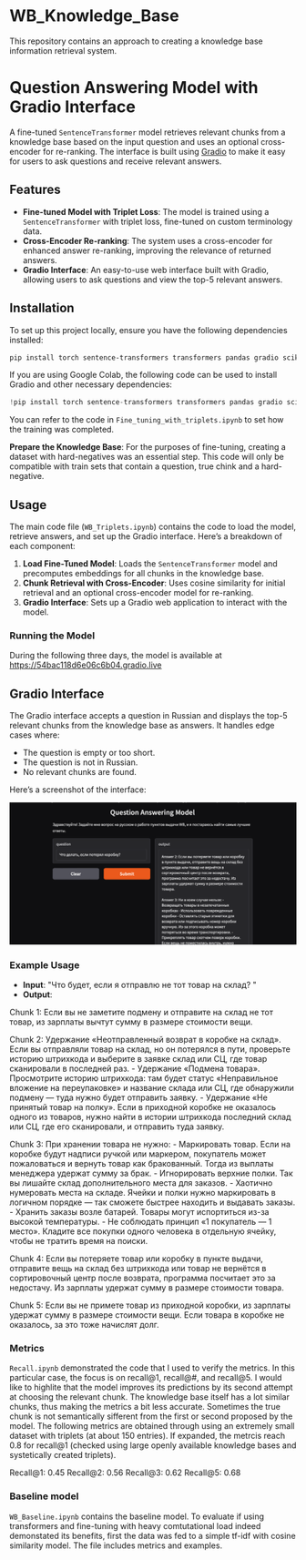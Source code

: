 # WB_Knowledge_Base
This repository contains an approach to creating a knowledge base information retrieval system.

# Question Answering Model with Gradio Interface

A fine-tuned `SentenceTransformer` model retrieves relevant chunks from a knowledge base based on the input question and uses an optional cross-encoder for re-ranking. The interface is built using [Gradio](https://gradio.app/) to make it easy for users to ask questions and receive relevant answers.

## Features

- **Fine-tuned Model with Triplet Loss**: The model is trained using a `SentenceTransformer` with triplet loss, fine-tuned on custom terminology data.
- **Cross-Encoder Re-ranking**: The system uses a cross-encoder for enhanced answer re-ranking, improving the relevance of returned answers.
- **Gradio Interface**: An easy-to-use web interface built with Gradio, allowing users to ask questions and view the top-5 relevant answers.

## Installation

To set up this project locally, ensure you have the following dependencies installed:

```bash
pip install torch sentence-transformers transformers pandas gradio scikit-learn
```

If you are using Google Colab, the following code can be used to install Gradio and other necessary dependencies:

```python
!pip install torch sentence-transformers transformers pandas gradio scikit-learn
```



You can refer to the code in `Fine_tuning_with_triplets.ipynb` to set how the training was completed.

**Prepare the Knowledge Base**:
   For the purposes of fine-tuning, creating a dataset with hard-negatives was an essential step. This code will only be compatible with train sets that contain a question, true chink and a hard-negative.

## Usage

The main code file (`WB_Triplets.ipynb`) contains the code to load the model, retrieve answers, and set up the Gradio interface. Here’s a breakdown of each component:

1. **Load Fine-Tuned Model**: Loads the `SentenceTransformer` model and precomputes embeddings for all chunks in the knowledge base.
2. **Chunk Retrieval with Cross-Encoder**: Uses cosine similarity for initial retrieval and an optional cross-encoder model for re-ranking.
3. **Gradio Interface**: Sets up a Gradio web application to interact with the model.

### Running the Model

During the following three days, the model is available at https://54bac118d6e06c6b04.gradio.live

## Gradio Interface

The Gradio interface accepts a question in Russian and displays the top-5 relevant chunks from the knowledge base as answers. It handles edge cases where:
- The question is empty or too short.
- The question is not in Russian.
- No relevant chunks are found.

Here’s a screenshot of the interface:

![Interface Screenshot](screenshot.png)

### Example Usage

- **Input**: "Что будет, если я отправлю не тот товар на склад? "
- **Output**:

Chunk 1:
Если вы не заметите подмену и отправите на склад не тот товар, из зарплаты вычтут сумму в размере стоимости вещи.

Chunk 2:
Удержание «Неотправленный возврат в коробке на склад». Если вы отправляли товар на склад, но он потерялся в пути, проверьте историю штрихкода и выберите в заявке склад или СЦ, где товар сканировали в последней раз. - Удержание «Подмена товара». Просмотрите историю штрихкода: там будет статус «Неправильное вложение на переупаковке» и название склада или СЦ, где обнаружили подмену — туда нужно будет отправить заявку. - Удержание «Не принятый товар на полку». Если в приходной коробке не оказалось одного из товаров, нужно найти в истории штрихкода последний склад или СЦ, где его сканировали, и отправить туда заявку.

Chunk 3:
При хранении товара не нужно: - Маркировать товар. Если на коробке будут надписи ручкой или маркером, покупатель может пожаловаться и вернуть товар как бракованный. Тогда из выплаты менеджера удержат сумму за брак. - Игнорировать верхние полки. Так вы лишайте склад дополнительного места для заказов. - Хаотично нумеровать места на складе. Ячейки и полки нужно маркировать в логичном порядке — так сможете быстрее находить и выдавать заказы. - Хранить заказы возле батарей. Товары могут испортиться из-за высокой температуры.  - Не соблюдать принцип «1 покупатель — 1 место». Кладите все покупки одного человека в отдельную ячейку, чтобы не тратить время на поиски.

Chunk 4:
Если вы потеряете товар или коробку в пункте выдачи, отправите вещь на склад без штрихкода или товар не вернётся в сортировочный центр после возврата, программа посчитает это за недостачу. Из зарплаты удержат сумму в размере стоимости товара.

Chunk 5:
Если вы не примете товар из приходной коробки, из зарплаты удержат сумму в размере стоимости вещи. Если товара в коробке не оказалось, за это тоже начислят долг.


### Metrics 

`Recall.ipynb` demonstrated the code that I used to verify the metrics. In this particular case, the focus is on recall@1, recall@#, and recall@5. I would like to highlite that the model improves its predictions by its second attempt at choosing the relevant chunk. The knowledge base itself has a lot similar chunks, thus making the metrics a bit less accurate. Sometimes the true chunk is not  semantically sifferent from the first or second proposed by the model. The following metrics are obtained through using an extremely small dataset with triplets (at about 150 entries). If expanded, the metrcis reach 0.8 for recall@1 (checked using large openly available knowledge bases and systetically created triplets).

Recall@1: 0.45
Recall@2: 0.56
Recall@3: 0.62
Recall@5: 0.68

### Baseline model

 `WB_Baseline.ipynb` contains the baseline model. To evaluate if using transformers and fine-tuning with heavy comtutational load indeed demonstated its benefits, first the data was fed to a simple tf-idf with cosine similarity model. The file includes metrics and examples.


 
